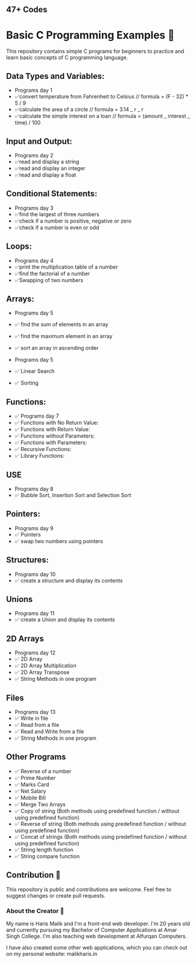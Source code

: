 ## 47+ Codes

# Basic C Programming Examples 🎇

This repository contains simple C programs for beginners to practice and learn basic concepts of C programming language.

## Data Types and Variables:

- Programs day 1
- ✅convert temperature from Fahrenheit to Celsius // formula = (F - 32) \* 5 / 9
- ✅calculate the area of a circle // formula = 3.14 _ r _ r
- ✅calculate the simple interest on a loan // formula = (amount _ interest _ time) / 100

## Input and Output:

- Programs day 2
- ✅read and display a string
- ✅read and display an integer
- ✅read and display a float

## Conditional Statements:

- Programs day 3
- ✅find the largest of three numbers
- ✅check if a number is positive, negative or zero
- ✅check if a number is even or odd

## Loops:

- Programs day 4
- ✅print the multiplication table of a number
- ✅find the factorial of a number
- ✅Swapping of two numbers

## Arrays:

- Programs day 5
- ✅ find the sum of elements in an array
- ✅ find the maximum element in an array
- ✅ sort an array in ascending order

- Programs day 5
- ✅ Linear Search
- ✅ Sorting

## Functions:

- ✅ Programs day 7
- ✅ Functions with No Return Value:
- ✅ Functions with Return Value:
- ✅ Functions without Parameters:
- ✅ Functions with Parameters:
- ✅ Recursive Functions:
- ✅ Library Functions:

## USE

- Programs day 8
- ✅ Bubble Sort, Insertion Sort and Selection Sort

## Pointers:

- Programs day 9
- ✅ Pointers
- ✅ swap two numbers using pointers

## Structures:

- Programs day 10
- ✅ create a structure and display its contents

## Unions

- Programs day 11
- ✅ create a Union and display its contents

## 2D Arrays

- Programs day 12
- ✅ 2D Array
- ✅ 2D Array Multiplication
- ✅ 2D Array Transpose
- ✅ String Methods in one program

## Files

- Programs day 13
- ✅ Write in file
- ✅ Read from a file
- ✅ Read and Write from a file
- ✅ String Methods in one program

## Other Programs

- ✅ Reverse of a number
- ✅ Prime Number
- ✅ Marks Card
- ✅ Net Salary
- ✅ Mobile Bill
- ✅ Merge Two Arrays
- ✅ Copy of string (Both methods using predefined function / without using predefined function)
- ✅ Reverse of string (Both methods using predefined function / without using predefined function)
- ✅ Concat of strings (Both methods using predefined function / without using predefined function)
- ✅ String length function
- ✅ String compare function

## Contribution 🎇

This repository is public and contributions are welcome. Feel free to suggest changes or create pull requests.

### About the Creator 🚀

My name is Haris Malik and I'm a front-end web developer. I'm 20 years old and currently pursuing my Bachelor of Computer Applications at Amar Singh College. I'm also teaching web development at Alfurqan Computers.

I have also created some other web applications, which you can check out on my personal website: malikharis.in
